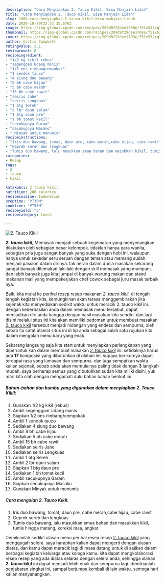 ```yaml
---
description: "Cara Menyiapkan 2. Tauco Kikil, Bisa Manjain Lidah"
title: "Cara Menyiapkan 2. Tauco Kikil, Bisa Manjain Lidah"
slug: 1068-cara-menyiapkan-2-tauco-kikil-bisa-manjain-lidah
date: 2020-10-29T22:53:35.570Z
image: https://img-global.cpcdn.com/recipes/209d9f29dee1709e/751x532cq70/2-tauco-kikil-foto-resep-utama.jpg
thumbnail: https://img-global.cpcdn.com/recipes/209d9f29dee1709e/751x532cq70/2-tauco-kikil-foto-resep-utama.jpg
cover: https://img-global.cpcdn.com/recipes/209d9f29dee1709e/751x532cq70/2-tauco-kikil-foto-resep-utama.jpg
author: Curtis Campbell
ratingvalue: 3.1
reviewcount: 8
recipeingredient:
- "1/2 kg kikil rebus"
- "segenggam Udang manis"
- "1/2 ons rimbangcempokak"
- "1 sendok tauco"
- "4 siung duo bawang"
- "8 bh cabe hijau"
- "5 bh cabe merah"
- "15 bh cabe rawit"
- "seiris Jahe"
- "seiris Lengkuas"
- "1 btg Sereh"
- "2 lbr daun salam"
- "1 btg daun pre"
- "1 bh tomat kecil"
- "secukupnya Garam"
- "secukupnya Masako"
- " Minyak untuk menumis"
recipeinstructions:
- "Iris duo bawang, tomat, daun pre, cabe merah,cabe hijau, cabe rawit"
- "Geprek sereh dan lengkuas"
- "Tumis duo bawang, lalu masukkan smua bahan dan masukkan kikil, tumis hingga matang, koreksi rasa, angkat"
categories:
- Resep
tags:
- 2
- tauco
- kikil

katakunci: 2 tauco kikil 
nutrition: 286 calories
recipecuisine: Indonesian
preptime: "PT39M"
cooktime: "PT53M"
recipeyield: "3"
recipecategory: Lunch

---
```



![2. Tauco Kikil](https://img-global.cpcdn.com/recipes/209d9f29dee1709e/751x532cq70/2-tauco-kikil-foto-resep-utama.jpg)

<b><i>2. tauco kikil</i></b>, Memasak menjadi sebuah kegemaran yang menyenangkan dilakukan oleh sebagian besar kelompok. tidaklah hanya para wanita, sebagian pria juga sangat banyak yang suka dengan hobi ini. walaupun hanya untuk sekedar seru seruan dengan teman atau memang sudah menjadi passion dalam dirinya. tak heran dalam dunia masakan sekarang sangat banyak ditemukan laki laki dengan skill memasak yang mumpuni, dan lebih banyak juga kita jumpai di banyak warung makan dan stand makanan mall yang mempekerjakan chef cowok sebagai juru masak terbaik nya.



Baik, kita mulai ke perihal resep resep makanan <i>2. tauco kikil</i>. di tengah tengah kegiatan kita, kemungkinan akan terasa menggembirakan jika sejenak kita menyediakan sedikit waktu untuk meracik 2. tauco kikil ini. dengan keberhasilan anda dalam memasak menu tersebut, dapat menjadikan diri anda bangga dengan hasil masakan kita sendiri. dan lagi disini melalui situs ini kita akan memiliki pedoman untuk membuat masakan <u>2. tauco kikil</u> tersebut menjadi hidangan yang endess dan sempurna, oleh sebab itu catat alamat situs ini di hp anda sebagai salah satu rujukan kita dalam mengolah menu baru yang enak.


Sekarang langsung saja kita start untuk menyiapkan perlengkapan yang diperuntuk kan dalam membuat masakan <u><i>2. tauco kikil</i></u> ini. setidaknya harus ada <b>17</b> komposisi yang dibutuhkan di olahan ini. supaya berikutnya dapat tercapai rasa yang lumayan dan sempurna. dan juga sempatkan waktu kalian sejenak, sebab anda akan memulainya paling tidak dengan <b>3</b> langkah mudah. saya berharap semua yang dibutuhkan sudah kita miliki disini, yuk mari kita olah dengan mengamati dulu bahan bahan berikut ini.

<!--inarticleads1-->

##### Bahan-bahan dan bumbu yang digunakan dalam menyiapkan 2. Tauco Kikil:

1. Gunakan 1/2 kg kikil (rebus)
1. Ambil segenggam Udang manis
1. Siapkan 1/2 ons rimbang/cempokak
1. Ambil 1 sendok tauco
1. Sediakan 4 siung duo bawang
1. Ambil 8 bh cabe hijau
1. Sediakan 5 bh cabe merah
1. Ambil 15 bh cabe rawit
1. Sediakan seiris Jahe
1. Sediakan seiris Lengkuas
1. Ambil 1 btg Sereh
1. Ambil 2 lbr daun salam
1. Siapkan 1 btg daun pre
1. Sediakan 1 bh tomat kecil
1. Ambil secukupnya Garam
1. Siapkan secukupnya Masako
1. Gunakan  Minyak untuk menumis




<!--inarticleads2-->

##### Cara mengolah 2. Tauco Kikil:

1. Iris duo bawang, tomat, daun pre, cabe merah,cabe hijau, cabe rawit
1. Geprek sereh dan lengkuas
1. Tumis duo bawang, lalu masukkan smua bahan dan masukkan kikil, tumis hingga matang, koreksi rasa, angkat




Demikianlah sedikit ulasan menu perihal resep resep <u>2. tauco kikil</u> yang menggugah selera. saya harapkan kalian dapat mengerti dengan ulasan diatas, dan kamu dapat meracik lagi di masa datang untuk di sajikan dalam berbagai kegiatan keluarga atau kolega kamu. kita dapat mengkolaborasi resep resep yang ada diatas selaras dengan selera anda, sehingga olahan <b>2. tauco kikil</b> ini dapat menjadi lebih enak dan sempurna lagi. demikianlah penjabaran singkat ini, sampai berjumpa kembali di lain waktu. semoga hari kalian menyenangkan.
